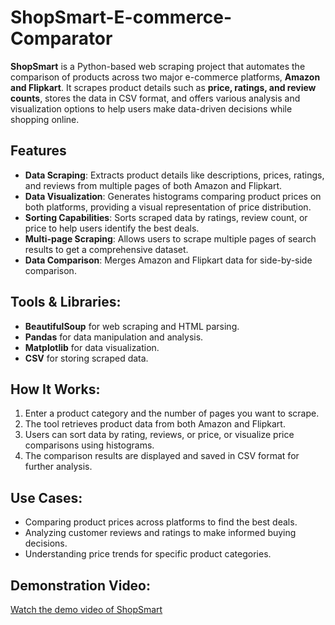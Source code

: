 # ShopSmart-E-commerce-Comparator
**ShopSmart**  is a Python-based web scraping project that automates the comparison of products across two major e-commerce platforms, **Amazon and Flipkart**. It scrapes product details such as **price, ratings, and review counts**, stores the data in CSV format, and offers various analysis and visualization options to help users make data-driven decisions while shopping online.

## Features
- **Data Scraping**: Extracts product details like descriptions, prices, ratings, and reviews from multiple pages of both Amazon and Flipkart.
- **Data Visualization**: Generates histograms comparing product prices on both platforms, providing a visual representation of price distribution.
- **Sorting Capabilities**: Sorts scraped data by ratings, review count, or price to help users identify the best deals.
- **Multi-page Scraping**: Allows users to scrape multiple pages of search results to get a comprehensive dataset.
- **Data Comparison**: Merges Amazon and Flipkart data for side-by-side comparison.

## Tools & Libraries:
- **BeautifulSoup** for web scraping and HTML parsing.
- **Pandas** for data manipulation and analysis.
- **Matplotlib** for data visualization.
- **CSV** for storing scraped data.

## How It Works:
1. Enter a product category and the number of pages you want to scrape.
2. The tool retrieves product data from both Amazon and Flipkart.
3. Users can sort data by rating, reviews, or price, or visualize price comparisons using histograms.
4. The comparison results are displayed and saved in CSV format for further analysis.

## Use Cases:
- Comparing product prices across platforms to find the best deals.
- Analyzing customer reviews and ratings to make informed buying decisions.
- Understanding price trends for specific product categories.

## Demonstration Video:
[Watch the demo video of ShopSmart](https://drive.google.com/file/d/10zZFz5j9aDh4mgNBLXOkVTDwTALfT212/view?usp=sharing)
